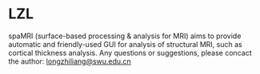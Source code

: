 # LZL
spaMRI (surface-based processing & analysis for MRI) aims to provide automatic and friendly-used GUI for analysis of structural MRI, such as cortical thickness analysis.
Any questions or suggestions, please concact the author: longzhiliang@swu.edu.cn
